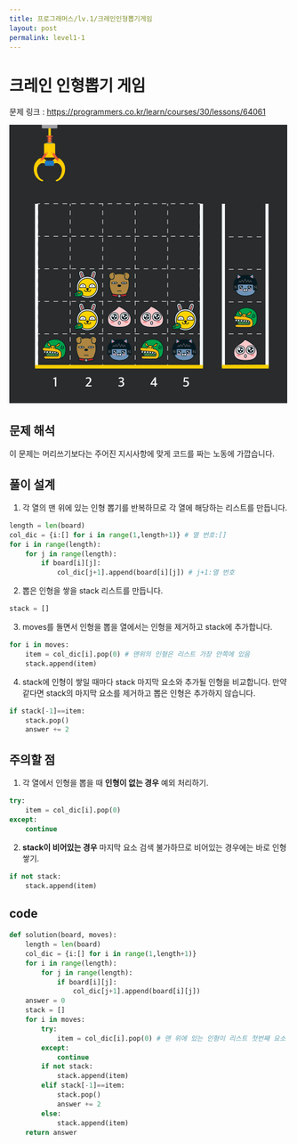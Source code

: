 ```yaml
---
title: 프로그래머스/lv.1/크레인인형뽑기게임
layout: post
permalink: level1-1
---
```


# 크레인 인형뽑기 게임
문제 링크 : <https://programmers.co.kr/learn/courses/30/lessons/64061>

![문제설명그림](./images/crane_game_103.gif)

## 문제 해석
이 문제는 머리쓰기보다는 주어진 지시사항에 맞게 코드를 짜는 노동에 가깝습니다.   

## 풀이 설계
1. 각 열의 맨 위에 있는 인형 뽑기를 반복하므로 각 열에 해당하는 리스트를 만듭니다.
   
   
```python
length = len(board)
col_dic = {i:[] for i in range(1,length+1)} # 열 번호:[]
for i in range(length):
	for j in range(length):
		if board[i][j]:
			col_dic[j+1].append(board[i][j]) # j+1:열 번호
```

   

2. 뽑은 인형을 쌓을 stack 리스트를 만듭니다.
```python
stack = []
```
3. moves를 돌면서 인형을 뽑을 열에서는 인형을 제거하고 stack에 추가합니다.
```python
for i in moves:
	item = col_dic[i].pop(0) # 맨위의 인형은 리스트 가장 안쪽에 있음
	stack.append(item)
```
4. stack에 인형이 쌓일 때마다 stack 마지막 요소와 추가될 인형을 비교합니다. 만약 같다면 stack의 마지막 요소를 제거하고 뽑은 인형은 추가하지 않습니다.
```python
if stack[-1]==item:
	stack.pop()
	answer += 2
```

## 주의할 점  
1. 각 열에서 인형을 뽑을 때 **인형이 없는 경우** 예외 처리하기.
```python
try:
	item = col_dic[i].pop(0)
except:
	continue
```
2. **stack이 비어있는 경우** 마지막 요소 검색 불가하므로 비어있는 경우에는 바로 인형 쌓기.
```python
if not stack:
	stack.append(item)
```

## code
```python
def solution(board, moves):
    length = len(board)
    col_dic = {i:[] for i in range(1,length+1)}
    for i in range(length):
        for j in range(length):
            if board[i][j]:
                col_dic[j+1].append(board[i][j])
    answer = 0
    stack = []
    for i in moves:
        try:
            item = col_dic[i].pop(0) # 맨 위에 있는 인형이 리스트 첫번째 요소
        except:
            continue
        if not stack:
            stack.append(item)
        elif stack[-1]==item:
            stack.pop()
            answer += 2
        else:
            stack.append(item)
    return answer
```
